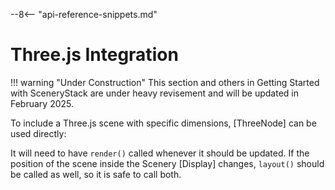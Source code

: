 --8<-- "api-reference-snippets.md"

# Three.js Integration

!!! warning "Under Construction"
    This section and others in Getting Started with SceneryStack are under heavy revisement
    and will be updated in February 2025.

To include a Three.js scene with specific dimensions, [ThreeNode] can be used directly:

<div id="basic-example" class="sandbox-example"></div>
<script type="module" async src="/js/threejs-integration/basic-example.js"></script>

It will need to have `render()` called whenever it should be updated. If the position of the scene inside the Scenery
[Display] changes, `layout()` should be called as well, so it is safe to call both.